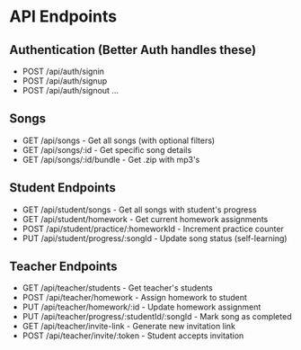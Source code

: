 # API Endpoints

## Authentication (Better Auth handles these)

- POST /api/auth/signin
- POST /api/auth/signup
- POST /api/auth/signout
  ...

## Songs

- GET /api/songs - Get all songs (with optional filters)
- GET /api/songs/:id - Get specific song details
- GET /api/songs/:id/bundle - Get .zip with mp3's

## Student Endpoints

- GET /api/student/songs - Get all songs with student's progress
- GET /api/student/homework - Get current homework assignments
- POST /api/student/practice/:homeworkId - Increment practice counter
- PUT /api/student/progress/:songId - Update song status (self-learning)

## Teacher Endpoints

- GET /api/teacher/students - Get teacher's students
- POST /api/teacher/homework - Assign homework to student
- PUT /api/teacher/homework/:id - Update homework assignment
- PUT /api/teacher/progress/:studentId/:songId - Mark song as completed
- GET /api/teacher/invite-link - Generate new invitation link
- POST /api/teacher/invite/:token - Student accepts invitation
